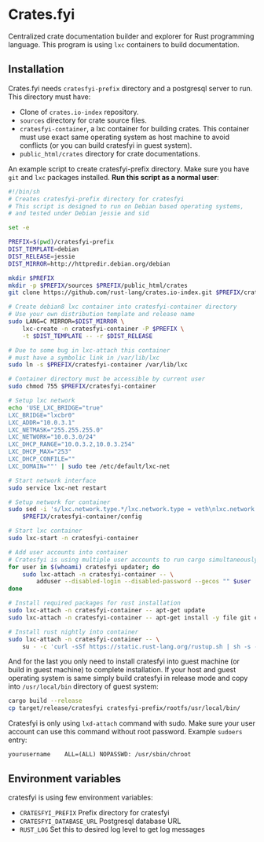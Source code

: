
# Crates.fyi

Centralized crate documentation builder and explorer for Rust programming
language. This program is using `lxc` containers to build documentation.


## Installation

Crates.fyi needs `cratesfyi-prefix` directory and a postgresql server to run.
This directory must have:

* Clone of `crates.io-index` repository.
* `sources` directory for crate source files.
* `cratesfyi-container`, a lxc container for building crates. This container
  must use exact same operating system as host machine to avoid conflicts
  (or you can build cratesfyi in guest system).
* `public_html/crates` directory for crate documentations.


An example script to create cratesfyi-prefix directory. Make sure you have
`git` and `lxc` packages installed. **Run this script as a normal user**:


```sh
#!/bin/sh
# Creates cratesfyi-prefix directory for cratesfyi
# This script is designed to run on Debian based operating systems,
# and tested under Debian jessie and sid

set -e

PREFIX=$(pwd)/cratesfyi-prefix
DIST_TEMPLATE=debian
DIST_RELEASE=jessie
DIST_MIRROR=http://httpredir.debian.org/debian

mkdir $PREFIX
mkdir -p $PREFIX/sources $PREFIX/public_html/crates
git clone https://github.com/rust-lang/crates.io-index.git $PREFIX/crates.io-index

# Create debian8 lxc container into cratesfyi-container directory
# Use your own distribution template and release name
sudo LANG=C MIRROR=$DIST_MIRROR \
    lxc-create -n cratesfyi-container -P $PREFIX \
    -t $DIST_TEMPLATE -- -r $DIST_RELEASE

# Due to some bug in lxc-attach this container
# must have a symbolic link in /var/lib/lxc
sudo ln -s $PREFIX/cratesfyi-container /var/lib/lxc

# Container directory must be accessible by current user
sudo chmod 755 $PREFIX/cratesfyi-container

# Setup lxc network
echo 'USE_LXC_BRIDGE="true"
LXC_BRIDGE="lxcbr0"
LXC_ADDR="10.0.3.1"
LXC_NETMASK="255.255.255.0"
LXC_NETWORK="10.0.3.0/24"
LXC_DHCP_RANGE="10.0.3.2,10.0.3.254"
LXC_DHCP_MAX="253"
LXC_DHCP_CONFILE=""
LXC_DOMAIN=""' | sudo tee /etc/default/lxc-net

# Start network interface
sudo service lxc-net restart

# Setup network for container
sudo sed -i 's/lxc.network.type.*/lxc.network.type = veth\nlxc.network.link = lxcbr0/' \
    $PREFIX/cratesfyi-container/config

# Start lxc container
sudo lxc-start -n cratesfyi-container

# Add user accounts into container
# Cratesfyi is using multiple user accounts to run cargo simultaneously
for user in $(whoami) cratesfyi updater; do
    sudo lxc-attach -n cratesfyi-container -- \
        adduser --disabled-login --disabled-password --gecos "" $user
done

# Install required packages for rust installation
sudo lxc-attach -n cratesfyi-container -- apt-get update
sudo lxc-attach -n cratesfyi-container -- apt-get install -y file git curl sudo ca-certificates

# Install rust nightly into container
sudo lxc-attach -n cratesfyi-container -- \
    su - -c 'curl -sSf https://static.rust-lang.org/rustup.sh | sh -s -- --channel=nightly'
```


And for the last you only need to install cratesfyi into guest machine (or build in guest
machine) to complete installation. If your host and guest operating system is
same simply build cratesfyi in release mode and copy into `/usr/local/bin`
directory of guest system:

```sh
cargo build --release
cp target/release/cratesfyi cratesfyi-prefix/rootfs/usr/local/bin/
```

Cratesfyi is only using `lxd-attach` command with sudo. Make sure your user
account can use this command without root password. Example `sudoers` entry:

```text
yourusername	ALL=(ALL) NOPASSWD: /usr/sbin/chroot
```


## Environment variables

cratesfyi is using few environment variables:

* `CRATESFYI_PREFIX` Prefix directory for cratesfyi
* `CRATESFYI_DATABASE_URL` Postgresql database URL
* `RUST_LOG` Set this to desired log level to get log messages
